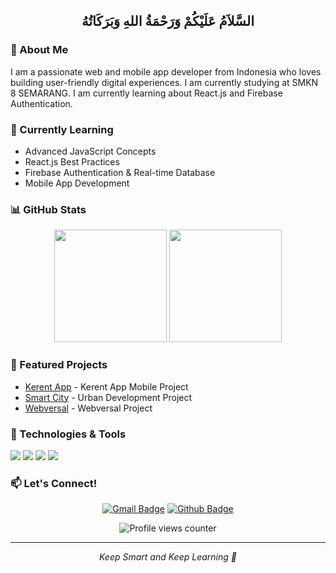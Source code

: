 <h2 align="center">السَّلاَمُ عَلَيْكُمْ وَرَحْمَةُ اللهِ وَبَرَكَاتُهُ</h2>

### 👋 About Me
I am a passionate web and mobile app developer from Indonesia who loves building user-friendly digital experiences. I am currently studying at SMKN 8 SEMARANG. I am currently learning about React.js and Firebase Authentication.

### 🌱 Currently Learning
- Advanced JavaScript Concepts
- React.js Best Practices
- Firebase Authentication & Real-time Database
- Mobile App Development

### 📊 GitHub Stats
<div align="center">
  <img height="180em" src="https://github-readme-stats.vercel.app/api?username=Rizki-Fik1&show_icons=true&theme=tokyonight&include_all_commits=true&count_private=true"/>
  <img height="180em" src="https://github-readme-stats.vercel.app/api/top-langs/?username=Rizki-Fik1&layout=compact&langs_count=7&theme=tokyonight"/>
</div>


### 🚀 Featured Projects
- [Kerent App](https://github.com/Rizki-Fik1/Kerent_App_New) - Kerent App Mobile Project
- [Smart City](https://github.com/Rizki-Fik1/smart-city) - Urban Development Project
- [Webversal](https://github.com/Rizki-Fik1/Webversal) - Webversal Project

### 🔧 Technologies & Tools
![](https://img.shields.io/badge/Code-JavaScript-informational?style=flat&logo=javascript&logoColor=white&color=2bbc8a)
![](https://img.shields.io/badge/Code-React-informational?style=flat&logo=react&logoColor=white&color=2bbc8a)
![](https://img.shields.io/badge/Tools-Firebase-informational?style=flat&logo=firebase&logoColor=white&color=2bbc8a)
![](https://img.shields.io/badge/Tools-Git-informational?style=flat&logo=git&logoColor=white&color=2bbc8a)

### 📫 Let's Connect!
<div align="center">
  
[![Gmail Badge](https://img.shields.io/badge/-Gmail-c14438?style=flat&logo=Gmail&logoColor=white&link=mailto:fikoaja9@gmail.com)](mailto:fikoaja9@gmail.com)
[![Github Badge](https://img.shields.io/badge/-Github-232323?style=flat&logo=Github&logoColor=white&link=https://github.com/Rizki-Fik1)](https://github.com/Rizki-Fik1)
  
</div>

<div align="center">
  <img src="https://komarev.com/ghpvc/?username=Rizki-Fik1&style=flat-square&color=blue" alt="Profile views counter"/>
</div>

---
<div align="center">
  <i>Keep Smart and Keep Learning 🚀</i>
</div>
